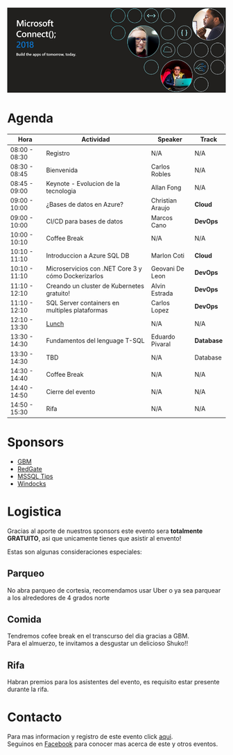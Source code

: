 ![Header](images/header.jpg)

# Agenda


Hora | Actividad | Speaker | Track
--- | --- | ---  | --- 
08:00 - 08:30 | Registro | N/A | N/A 
08:30 - 08:45 | Bienvenida | Carlos Robles | N/A 
08:45 - 09:00 | Keynote - Evolucion de la tecnologia | Allan Fong | N/A 
09:00 - 10:00 | ¿Bases de datos en Azure? | Christian Araujo | **Cloud**
09:00 - 10:00 | CI/CD para bases de datos | Marcos Cano | **DevOps**
10:00 - 10:10 | Coffee Break | N/A | N/A 
10:10 - 11:10 | Introduccion a Azure SQL DB | Marlon Coti | **Cloud**
10:10 - 11:10 | Microservicios con .NET Core 3 y cómo Dockerizarlos | Geovani De Leon | **DevOps**
11:10 - 12:10 | Creando un cluster de Kubernetes gratuito! | Alvin Estrada | **DevOps**
11:10 - 12:10 | SQL Server containers en multiples plataformas | Carlos Lopez | **DevOps**
12:10 - 13:30 | [Lunch](#Comida) | N/A | N/A
13:30 - 14:30 | Fundamentos del lenguage T-SQL | Eduardo Pivaral | **Database**
13:30 - 14:30 | TBD | N/A | Database
14:30 - 14:40 | Coffee Break | N/A | N/A
14:40 - 14:50 | Cierre del evento | N/A | N/A
14:50 - 15:30 | Rifa | N/A | N/A

# Sponsors

* [GBM]()
* [RedGate]()
* [MSSQL Tips]()
* [Windocks]()

# Logistica

Gracias al aporte de nuestros sponsors este evento sera **totalmente GRATUITO**, asi que unicamente tienes que asistir al envento!

Estas son algunas consideraciones especiales:

## Parqueo
No abra parqueo de cortesia, recomendamos usar Uber o ya sea parquear a los alrededores de 4 grados norte

## Comida
Tendremos cofee break en el transcurso del dia gracias a GBM.  
Para el almuerzo, te invitamos a desgustar un delicioso Shuko!!

## Rifa
Habran premios para los asistentes del evento, es requisito estar presente durante la rifa.

# Contacto
Para mas informacion y registro de este evento click [aqui](https://www.eventbrite.ca/e/modern-migration-tour-2019-guatemala-tickets-61944098466).  
Seguinos en [Facebook](https://www.facebook.com/groups/gtssug/) para conocer mas acerca de este y otros eventos.
